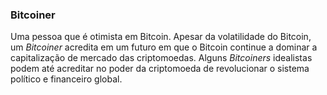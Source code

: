 ### Bitcoiner

Uma pessoa que é otimista em Bitcoin. Apesar da volatilidade do Bitcoin, um _Bitcoiner_ acredita em um futuro em que o Bitcoin continue a dominar a capitalização de mercado das criptomoedas. Alguns _Bitcoiners_ idealistas podem até acreditar no poder da criptomoeda de revolucionar o sistema político e financeiro global.
